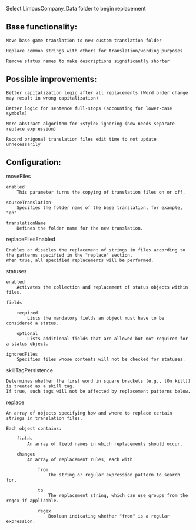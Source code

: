 Select LimbusCompany_Data folder to begin replacement

## Base functionality:

	Move base game translation to new custom translation folder

 	Replace common strings with others for translation/wording purposes

  	Remove status names to make descriptions significantly shorter 

## Possible improvements:

	Better capitalization logic after all replacements (Word order change may result in wrong capitalization)
 
	Better logic for sentence full-stops (accounting for lower-case symbols)
 
	More abstract algorithm for <style> ignoring (now needs separate replace expression)

    Record origonal translation files edit time to not update unnecessarily

## Configuration:

moveFiles

    enabled
        This parameter turns the copying of translation files on or off.

    sourceTranslation
        Specifies the folder name of the base translation, for example, "en".

    translationName
        Defines the folder name for the new translation.

replaceFilesEnabled

    Enables or disables the replacement of strings in files according to the patterns specified in the "replace" section.
    When true, all specified replacements will be performed.

statuses

    enabled
        Activates the collection and replacement of status objects within files.

    fields

        required
            Lists the mandatory fields an object must have to be considered a status.

        optional
            Lists additional fields that are allowed but not required for a status object.

    ignoredFiles
        Specifies files whose contents will not be checked for statuses.

skillTagPersistence

    Determines whether the first word in square brackets (e.g., [On kill]) is treated as a skill tag.
    If true, such tags will not be affected by replacement patterns below.

replace

    An array of objects specifying how and where to replace certain strings in translation files.

    Each object contains:

        fields
            An array of field names in which replacements should occur.

        changes
            An array of replacement rules, each with:

                from
                    The string or regular expression pattern to search for.

                to
                    The replacement string, which can use groups from the regex if applicable.

                regex
                    Boolean indicating whether "from" is a regular expression.
